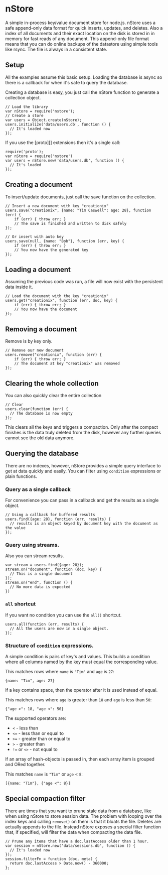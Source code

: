 # nStore

A simple in-process key/value document store for node.js. nStore uses a safe append-only data format for quick inserts, updates, and deletes.  Also a index of all documents and their exact location on the disk is stored in in memory for fast reads of any document.  This append-only file format means that you can do online backups of the datastore using simple tools like rsync.  The file is always in a consistent state.

## Setup

All the examples assume this basic setup. Loading the database is async so there is a callback for when it's safe to query the database.

Creating a database is easy, you just call the nStore function to generate a collection object.

    // Load the library
    var nStore = require('nstore');
    // Create a store
    var users = Object.create(nStore);
    users.initialize('data/users.db', function () {
      // It's loaded now
    });

If you use the [proto][] extensions then it's a single call:

    require('proto');
    var nStore = require('nstore')
    var users = nStore.new('data/users.db', function () {
      // It's loaded
    });

## Creating a document

To insert/update documents, just call the save function on the collection.

    // Insert a new document with key "creationix"
    users.save("creationix", {name: "Tim Caswell": age: 28}, function (err) {
        if (err) { throw err; }
        // The save is finished and written to disk safely
    });

    // Or insert with auto key
    users.save(null, {name: "Bob"}, function (err, key) {
        if (err) { throw err; }
        // You now have the generated key
    });

## Loading a document

Assuming the previous code was run, a file will now exist with the persistent data inside it.

    // Load the document with the key "creationix"
    users.get("creationix", function (err, doc, key) {
        if (err) { throw err; }
        // You now have the document
    });


## Removing a document

Remove is by key only.

    // Remove our new document
    users.remove("creationix", function (err) {
        if (err) { throw err; }
        // The document at key "creationix" was removed
    });

## Clearing the whole collection

You can also quickly clear the entire collection

    // Clear
    users.clear(function (err) {
      // The database is now empty
    });

This clears all the keys and triggers a compaction.  Only after the compact finishes is the data truly deleted from the disk, however any further queries cannot see the old data anymore.

## Querying the database

There are no indexes, however, nStore provides a simple query interface to get at data quickly and easily.  You can filter using `condition` expressions or plain functions.

### Query as a single callback

For convenience you can pass in a callback and get the results as a single object.

    // Using a callback for buffered results
    users.find({age: 28}, function (err, results) {
      // results is an object keyed by document key with the document as the value
    });


### Query using streams.

Also you can stream results.

    var stream = users.find({age: 28});
    stream.on("document", function (doc, key) {
      // This is a single document
    });
    stream.on("end", function () {
      // No more data is expected
    })

### `all` shortcut

If you want no condition you can use the `all()` shortcut.

    users.all(function (err, results) {
      // All the users are now in a single object.
    });

### Structure of `condition` expressions.

A simple condition is pairs of key's and values.  This builds a condition where all columns named by the key must equal the corresponding value.

This matches rows where `name` is `"Tim"` and `age` is `27`:

    {name: "Tim", age: 27}

If a key contains space, then the operator after it is used instead of equal.

This matches rows where `age` is greater than `18` and `age` is less than `50`:

    {"age >": 18, "age <": 50}

The supported operators are:

 - `<` - less than
 - `<=` - less than or equal to
 - `>=` - greater than or equal to
 - `>` - greater than
 - `!=` or `<>` - not equal to
  
If an array of hash-objects is passed in, then each array item is grouped and ORed together.

This matches `name` is `"Tim"` or `age` < `8`:

    [{name: "Tim"}, {"age <": 8}]


## Special compaction filter

There are times that you want to prune stale data from a database, like when using nStore to store session data.  The problem with looping over the index keys and calling `remove()` on them is that it bloats the file. Deletes are actually appends to the file.  Instead nStore exposes a special filter function that, if specified, will filter the data when compacting the data file.

    // Prune any items that have a doc.lastAccess older than 1 hour.
    var session = nStore.new('data/sessions.db', function () {
      // It's loaded now
    });
    session.filterFn = function (doc, meta) {
      return doc.lastAccess > Date.now() - 360000;
    };

